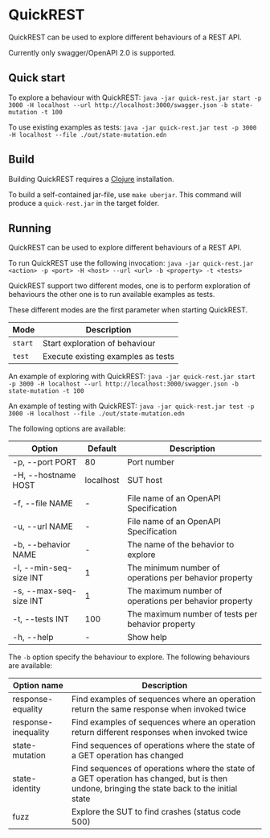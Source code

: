 # QuickREST

QuickREST can be used to explore different behaviours of a REST API.

Currently only swagger/OpenAPI 2.0 is supported.

## Quick start

To explore a behaviour with QuickREST: `java -jar quick-rest.jar start -p 3000 -H localhost --url http://localhost:3000/swagger.json -b state-mutation -t 100`

To use existing examples as tests: `java -jar quick-rest.jar test -p 3000 -H localhost --file ./out/state-mutation.edn`

## Build

Building QuickREST requires a [Clojure](https://clojure.org/) installation.

To build a self-contained jar-file, use `make uberjar`. This command will produce a `quick-rest.jar` in the target folder.

## Running

QuickREST can be used to explore different behaviours of a REST API.

To run QuickREST use the following invocation:
`java -jar quick-rest.jar <action> -p <port> -H <host> --url <url> -b <property> -t <tests>`

QuickREST support two different modes, one is to perform exploration of behaviours the other one is to run available examples as tests.

These different modes are the first parameter when starting QuickREST.

Mode | Description
-----|------------
`start` | Start exploration of behaviour
`test` | Execute existing examples as tests

An example of exploring with QuickREST: `java -jar quick-rest.jar start -p 3000 -H localhost --url http://localhost:3000/swagger.json -b state-mutation -t 100`

An example of testing with QuickREST: `java -jar quick-rest.jar test -p 3000 -H localhost --file ./out/state-mutation.edn`

The following options are available:

Option | Default | Description
-------|---------|------------
-p, --port PORT | 80 | Port number
-H, --hostname HOST | localhost | SUT host
-f, --file NAME | - | File name of an OpenAPI Specification
-u, --url NAME | - | File name of an OpenAPI Specification
-b, --behavior NAME | - | The name of the behavior to explore
-l, --min-seq-size INT | 1 | The minimum number of operations per behavior property
-s, --max-seq-size INT | 1 | The maximum number of operations per behavior property
-t, --tests INT | 100 | The maximum number of tests per behavior property
-h, --help | - | Show help

The `-b` option specify the behaviour to explore. The following behaviours are available:

Option name|Description
-----------|-----------
response-equality | Find examples of sequences where an operation return the same response when invoked twice
response-inequality | Find examples of sequences where an operation return different responses when invoked twice
state-mutation | Find sequences of operations where the state of a GET operation has changed
state-identity | Find sequences of operations where the state of a GET operation has changed, but is then undone, bringing the state back to the initial state
fuzz | Explore the SUT to find crashes (status code 500)
